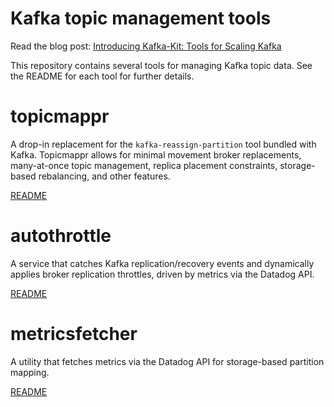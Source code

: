 # Kafka topic management tools

Read the blog post: [Introducing Kafka-Kit: Tools for Scaling Kafka](https://www.datadoghq.com/blog/engineering/introducing-kafka-kit-tools-for-scaling-kafka/)

This repository contains several tools for managing Kafka topic data. See the README for each tool for further details.

# topicmappr
A drop-in replacement for the `kafka-reassign-partition` tool bundled with Kafka. Topicmappr allows for minimal movement broker replacements, many-at-once topic management, replica placement constraints, storage-based rebalancing, and other features.

[README](cmd/topicmappr)

# autothrottle
A service that catches Kafka replication/recovery events and dynamically applies broker replication throttles, driven by metrics via the Datadog API.

[README](cmd/autothrottle)

# metricsfetcher
A utility that fetches metrics via the Datadog API for storage-based partition mapping.

[README](cmd/metricsfetcher)
